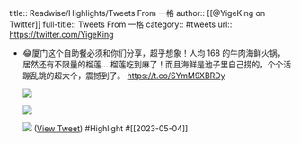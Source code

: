 title:: Readwise/Highlights/Tweets From 一格
author:: [[@YigeKing on Twitter]]
full-title:: Tweets From 一格
category:: #tweets
url:: https://twitter.com/YigeKing
- 😂厦门这个自助餐必须和你们分享，超乎想象！人均 168 的牛肉海鲜火锅，居然还有不限量的榴莲… 
  榴莲吃到麻了！而且海鲜是池子里自己捞的，个个活蹦乱跳的超大个，震撼到了。 https://t.co/SYmM9XBRDy
  
  ![](https://pbs.twimg.com/media/Fs4LDdIaYAAXFe-.jpg)
  
  ![](https://pbs.twimg.com/media/Fs4LDdOaIAIkaaJ.jpg)
  
  ![](https://pbs.twimg.com/media/Fs4LDdRaIAEEhbK.jpg) ([View Tweet](https://twitter.com/YigeKing/status/1643263175620694016)) #Highlight #[[2023-05-04]]